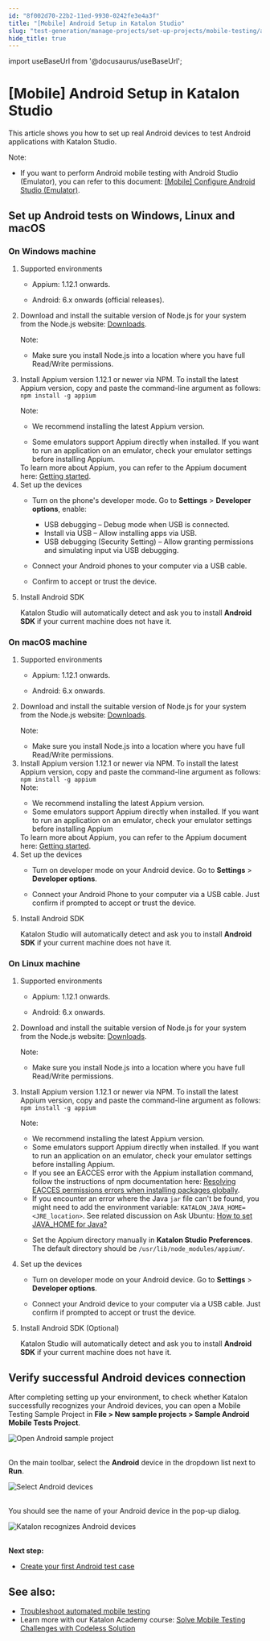 ```yaml
---
id: "8f002d70-22b2-11ed-9930-0242fe3e4a3f"
title: "[Mobile] Android Setup in Katalon Studio"
slug: "test-generation/manage-projects/set-up-projects/mobile-testing/android/mobile-android-setup-in-katalon-studio"
hide_title: true
---
```

import useBaseUrl from '@docusaurus/useBaseUrl';


# <a id="id" class="anchor_top_offset"/><a id="ariaid-title1" class="anchor_top_offset"/>[Mobile] Android Setup in <span xmlns="http://www.w3.org/1999/xhtml" className="ph">Katalon Studio</span> 

<p xmlns="http://www.w3.org/1999/xhtml" className="p">This article shows you how to set up real Android devices to   test Android applications with <span className="ph">Katalon Studio</span>.</p> 
<div xmlns="http://www.w3.org/1999/xhtml" className="note note note_note"><span className="note__title">Note:</span> 
  <ul className="ul"><li className="li"><p className="p">If you want to perform Android mobile testing with Android
        Studio (Emulator), you can refer to this document: <a className="xref" href="/docs/test-generation/manage-projects/set-up-projects/mobile-testing/android/mobile-configure-android-studio-emulator-in-katalon-studio#id_1">[Mobile]
          Configure Android Studio (Emulator)</a>.</p></li></ul>
</div>

## <a id="concept-3960" class="anchor_top_offset"/>Set up Android tests on Windows, Linux and macOS


### <a id="id_2" class="anchor_top_offset"/>On Windows machine

<ol xmlns="http://www.w3.org/1999/xhtml" className="ol"><li className="li">     <div className="p">Supported environments<ul className="ul"><li className="li">           <p className="p">Appium: 1.12.1 onwards. </p>         </li><li className="li">           <p className="p">Android: 6.x onwards (official releases). </p>         </li></ul></div>   </li><li className="li">     <p className="p">Download and install the suitable version of Node.js for your system from the Node.js website: <a className="xref j-external-link" href="https://nodejs.org/en/download/" target="_blank">Downloads</a>.</p>     <div className="note note note_note"><span className="note__title">Note:</span>        <ul className="ul"><li className="li">Make sure you install Node.js into a location where you have full Read/Write permissions.</li></ul>     </div>   </li><li className="li"><p className="p">Install Appium version 1.12.1 or newer via NPM. To install the latest Appium version, copy and paste the command-line argument as follows: <code className="ph codeph">npm install -g appium</code></p><div className="note note note_note"><span className="note__title">Note:</span>        <ul className="ul"><li className="li">           <p className="p">We recommend installing the latest Appium version.</p>         </li><li className="li">Some emulators support Appium directly when installed. If you want to run an application on an emulator, check your emulator settings before installing Appium.</li></ul>     </div>To learn more about Appium, you can refer to the Appium document here: <a className="xref j-external-link" href="http://appium.io/docs/en/about-appium/getting-started/#installing-appium" target="_blank">Getting started</a>.</li><li className="li">     <div className="p">Set up the devices<ul className="ul"><li className="li">           <div className="p">Turn on the phone's developer mode. Go to <strong className="ph b">Settings</strong> &gt; <strong className="ph b">Developer options</strong>, enable: <ul className="ul"><li className="li">USB debugging – Debug mode when USB is connected.</li><li className="li">Install via USB – Allow installing apps via USB.</li><li className="li">USB debugging (Security Setting) – Allow granting permissions and simulating input via USB debugging.</li></ul>           </div>         </li><li className="li">           <p className="p">Connect your Android phones to your computer via a USB cable. </p>         </li><li className="li">           <p className="p">Confirm to accept or trust the device. </p>         </li></ul></div>   </li><li className="li">     <p className="p">Install Android SDK</p>     <p className="p">Katalon Studio will automatically detect and ask you to install <strong className="ph b">Android SDK</strong> if your current machine does not have it.</p>   </li></ol> 

### <a id="id_3" class="anchor_top_offset"/>On macOS machine

<ol xmlns="http://www.w3.org/1999/xhtml" className="ol"><li className="li">     <div className="p">Supported environments<ul className="ul"><li className="li">           <p className="p">Appium: 1.12.1 onwards. </p>         </li><li className="li">           <p className="p">Android: 6.x onwards. </p>         </li></ul></div>   </li><li className="li">     <p className="p">Download and install the suitable version of Node.js for your system from the Node.js website: <a className="xref j-external-link" href="https://nodejs.org/en/download/" target="_blank">Downloads</a>.</p>     <div className="p">       <div className="note note note_note"><span className="note__title">Note:</span>          <ul className="ul"><li className="li">Make sure you install Node.js into a location where you have full Read/Write permissions.</li></ul>       </div>     </div>   </li><li className="li"><div className="p">Install Appium version 1.12.1 or newer via NPM. To install the latest Appium version, copy and paste the command-line argument as follows: <code className="ph codeph">npm install -g appium</code><div className="note note note_note"><span className="note__title">Note:</span>          <ul className="ul"><li className="li">We recommend installing the latest Appium version.</li><li className="li">Some emulators support Appium directly when installed. If you want to run an application on an emulator, check your emulator settings before installing Appium</li></ul>       </div></div>To learn more about Appium, you can refer to the Appium document here: <a className="xref j-external-link" href="http://appium.io/docs/en/about-appium/getting-started/#installing-appium" target="_blank">Getting started</a>.</li><li className="li">     <div className="p">Set up the devices<ul className="ul"><li className="li">           <p className="p">Turn on developer mode on your Android device. Go to <strong className="ph b">Settings</strong> &gt; <strong className="ph b">Developer options</strong>. </p>         </li><li className="li">           <p className="p">Connect your Android Phone to your computer via a USB cable. Just confirm if prompted to accept or trust the device. </p>         </li></ul></div>   </li><li className="li">     <p className="p">Install Android SDK</p>     <p className="p">Katalon Studio will automatically detect and ask you to install <strong className="ph b">Android SDK</strong> if your current machine does not have it.</p>   </li></ol> 

### <a id="id_4" class="anchor_top_offset"/>On Linux machine

<ol xmlns="http://www.w3.org/1999/xhtml" className="ol"><li className="li">     <div className="p">Supported environments<ul className="ul"><li className="li">           <p className="p">Appium: 1.12.1 onwards. </p>         </li><li className="li">           <p className="p">Android: 6.x onwards. </p>         </li></ul></div>   </li><li className="li">     <p className="p">Download and install the suitable version of Node.js for your system from the Node.js website: <a className="xref j-external-link" href="https://nodejs.org/en/download/" target="_blank">Downloads</a>.</p>     <div className="note note note_note"><span className="note__title">Note:</span>        <ul className="ul"><li className="li">Make sure you install Node.js into a location where you have full Read/Write permissions.</li></ul>     </div>   </li><li className="li">     <p className="p">Install Appium version 1.12.1 or newer via NPM. To install the latest Appium version, copy and paste the command-line argument as follows: <code className="ph codeph">npm install -g appium</code></p>     <div className="p">       <div className="note note note_note"><span className="note__title">Note:</span>          <ul className="ul"><li className="li">We recommend installing the latest Appium version.</li><li className="li">Some emulators support Appium directly when installed. If you want to run an application on an emulator, check your emulator settings before installing Appium.</li></ul>       </div>     </div>     <ul className="ul"><li className="li">If you see an EACCES error with the Appium installation command, follow the instructions of npm documentation here: <a className="xref j-external-link" href="https://docs.npmjs.com/resolving-eacces-permissions-errors-when-installing-packages-globally" target="_blank">Resolving EACCES permissions errors when installing packages globally</a>.</li><li className="li">If you encounter an error where the Java <code className="ph codeph">jar</code> file can't be found, you might need to add the environment variable: <code className="ph codeph">KATALON_JAVA_HOME= &lt;JRE_location&gt;</code>. See related discussion on Ask Ubuntu: <a className="xref j-external-link" href="https://askubuntu.com/questions/175514/how-to-set-java-home-for-java?utm_medim=organic&utm_source=google_rich_qa&utm_campaign=google_rich_qa" target="_blank">How to set JAVA_HOME for Java?</a>       </li><li className="li">         <p className="p">Set the Appium directory manually in <strong className="ph b">Katalon Studio Preferences</strong>. The default directory should be <code className="ph codeph">/usr/lib/node_modules/appium/</code>.</p>       </li></ul>   </li><li className="li">     <div className="p">Set up the devices<ul className="ul"><li className="li">           <p className="p">Turn on developer mode on your Android device. Go to <strong className="ph b">Settings</strong> &gt; <strong className="ph b">Developer options</strong>. </p>         </li><li className="li">           <p className="p">Connect your Android device to your computer via a USB cable. Just confirm if prompted to accept or trust the device. </p>         </li></ul></div>   </li><li className="li">     <p className="p">Install Android SDK (Optional)</p>     <p className="p">Katalon Studio will automatically detect and ask you to install <strong className="ph b">Android SDK</strong> if your current machine does not have it.</p>   </li></ol> 

## <a id="id_5" class="anchor_top_offset"/>Verify successful Android devices connection

<p xmlns="http://www.w3.org/1999/xhtml" className="p">After completing setting up your environment, to check whether   Katalon successfully recognizes your Android devices, you can open   a Mobile Testing Sample Project in <strong className="ph b">File &gt; New sample     projects &gt; Sample Android Mobile Tests Project</strong>.</p> 
<p xmlns="http://www.w3.org/1999/xhtml" className="p">   <img className="image" src={useBaseUrl("https://github.com/katalon-studio/docs-images/raw/master/katalon-studio/docs/mobile-on-macos/KS-Android-Open--Sample-project.png")} alt="Open Android sample project" /><br /><br /> </p> 
<p xmlns="http://www.w3.org/1999/xhtml" className="p">On the main toolbar, select the <strong className="ph b">Android</strong> device   in the dropdown list next to <strong className="ph b">Run</strong>.</p> 
<p xmlns="http://www.w3.org/1999/xhtml" className="p">   <img className="image" src={useBaseUrl("https://github.com/katalon-studio/docs-images/raw/master/katalon-studio/docs/execute-mobile-testing-with-emulator/KS-TOOLBAR-Android.png")} alt="Select Android devices" /><br /><br /> </p> 
<p xmlns="http://www.w3.org/1999/xhtml" className="p">You should see the name of your Android device in the pop-up   dialog.</p> 
<p xmlns="http://www.w3.org/1999/xhtml" className="p">   <img className="image" src={useBaseUrl("https://github.com/katalon-studio/docs-images/raw/master/katalon-studio/docs/mobile-on-macos/device.png")} width={500} alt="Katalon recognizes Android devices" /><br /><br /> </p> 
<p xmlns="http://www.w3.org/1999/xhtml" className="p">   <strong className="ph b">Next step:</strong> </p> 
<ul xmlns="http://www.w3.org/1999/xhtml" className="ul"><li className="li">     <a className="xref" href="/docs/get-started/sample-projects/mobile/mobile-create-and-run-android-test-case">Create       your first Android test case</a>   </li></ul> 

## <a id="id_6" class="anchor_top_offset"/>See also:

<ul xmlns="http://www.w3.org/1999/xhtml" className="ul"><li className="li"><a className="xref" href="/docs/test-generation/troubleshooting-for-test-generation/troubleshoot-mobile-automated-testing/troubleshooting-automated-mobile-testing-overview">Troubleshoot       automated mobile testing</a>   </li><li className="li">Learn more with our Katalon Academy course: <a className="xref j-external-link" href="https://academy.katalon.com/courses/codeless-solution-mobile-testing/?utm_source=kat_docs&utm_medium=android_setup" target="_blank">Solve       Mobile Testing Challenges with Codeless Solution</a>   </li></ul> 
